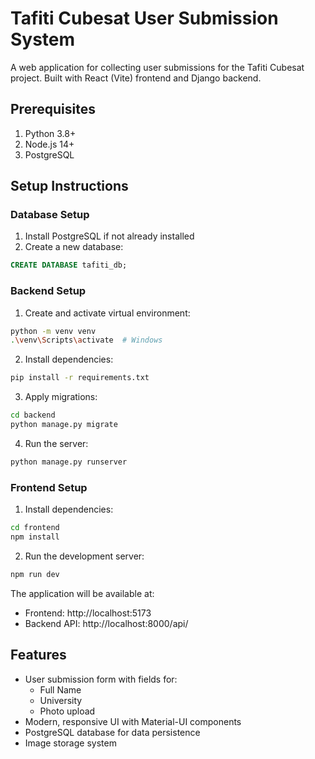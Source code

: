 # Tafiti Cubesat User Submission System

A web application for collecting user submissions for the Tafiti Cubesat project. Built with React (Vite) frontend and Django backend.

## Prerequisites

1. Python 3.8+
2. Node.js 14+
3. PostgreSQL

## Setup Instructions

### Database Setup

1. Install PostgreSQL if not already installed
2. Create a new database:
```sql
CREATE DATABASE tafiti_db;
```

### Backend Setup

1. Create and activate virtual environment:
```bash
python -m venv venv
.\venv\Scripts\activate  # Windows
```

2. Install dependencies:
```bash
pip install -r requirements.txt
```

3. Apply migrations:
```bash
cd backend
python manage.py migrate
```

4. Run the server:
```bash
python manage.py runserver
```

### Frontend Setup

1. Install dependencies:
```bash
cd frontend
npm install
```

2. Run the development server:
```bash
npm run dev
```

The application will be available at:
- Frontend: http://localhost:5173
- Backend API: http://localhost:8000/api/

## Features

- User submission form with fields for:
  - Full Name
  - University
  - Photo upload
- Modern, responsive UI with Material-UI components
- PostgreSQL database for data persistence
- Image storage system
